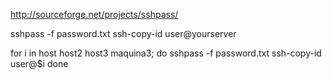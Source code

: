 http://sourceforge.net/projects/sshpass/

sshpass -f password.txt ssh-copy-id user@yourserver


for i in host host2 host3 maquina3; do
sshpass -f password.txt ssh-copy-id user@$i
done
